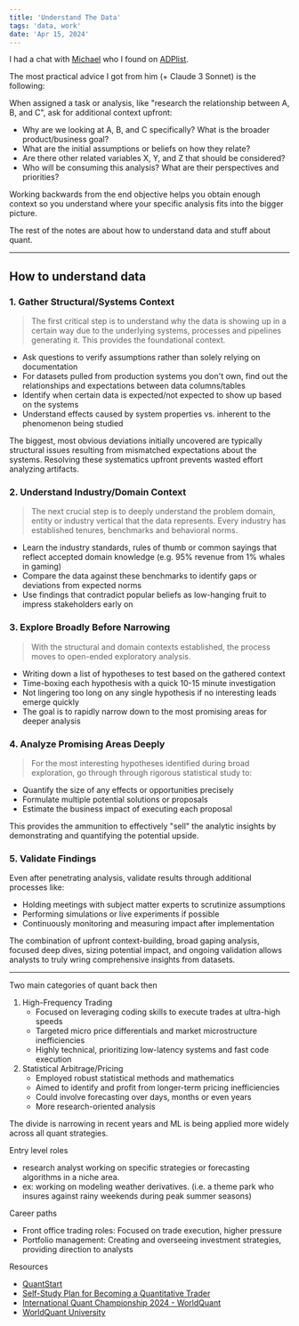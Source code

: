 ```yaml
---
title: 'Understand The Data'
tags: 'data, work'
date: 'Apr 15, 2024'
---
```


I had a chat with [Michael](https://www.linkedin.com/in/michael-ichin-han/) who I found on [ADPlist](https://adplist.org).

The most practical advice I got from him (+ Claude 3 Sonnet) is the following:

When assigned a task or analysis, like "research the relationship between A, B, and C", ask for additional context upfront:

- Why are we looking at A, B, and C specifically? What is the broader product/business goal?
- What are the initial assumptions or beliefs on how they relate?
- Are there other related variables X, Y, and Z that should be considered?
- Who will be consuming this analysis? What are their perspectives and priorities?

Working backwards from the end objective helps you obtain enough context so you understand where your specific analysis fits into the bigger picture.

The rest of the notes are about how to understand data and stuff about quant.

---

## How to understand data

### 1. Gather Structural/Systems Context

> The first critical step is to understand why the data is showing up in a certain way due to the underlying systems, processes and pipelines generating it. This provides the foundational context.

- Ask questions to verify assumptions rather than solely relying on documentation
- For datasets pulled from production systems you don't own, find out the relationships and expectations between data columns/tables
- Identify when certain data is expected/not expected to show up based on the systems
- Understand effects caused by system properties vs. inherent to the phenomenon being studied

The biggest, most obvious deviations initially uncovered are typically structural issues resulting from mismatched expectations about the systems. Resolving these systematics upfront prevents wasted effort analyzing artifacts.

### 2. Understand Industry/Domain Context

> The next crucial step is to deeply understand the problem domain, entity or industry vertical that the data represents. Every industry has established tenures, benchmarks and behavioral norms.

- Learn the industry standards, rules of thumb or common sayings that reflect accepted domain knowledge (e.g. 95% revenue from 1% whales in gaming)
- Compare the data against these benchmarks to identify gaps or deviations from expected norms
- Use findings that contradict popular beliefs as low-hanging fruit to impress stakeholders early on

### 3. Explore Broadly Before Narrowing

> With the structural and domain contexts established, the process moves to open-ended exploratory analysis.

- Writing down a list of hypotheses to test based on the gathered context
- Time-boxing each hypothesis with a quick 10-15 minute investigation
- Not lingering too long on any single hypothesis if no interesting leads emerge quickly
- The goal is to rapidly narrow down to the most promising areas for deeper analysis

### 4. Analyze Promising Areas Deeply

> For the most interesting hypotheses identified during broad exploration, go through through rigorous statistical study to:

- Quantify the size of any effects or opportunities precisely
- Formulate multiple potential solutions or proposals
- Estimate the business impact of executing each proposal

This provides the ammunition to effectively "sell" the analytic insights by demonstrating and quantifying the potential upside.

### 5. Validate Findings

Even after penetrating analysis, validate results through additional processes like:

- Holding meetings with subject matter experts to scrutinize assumptions
- Performing simulations or live experiments if possible
- Continuously monitoring and measuring impact after implementation

The combination of upfront context-building, broad gaping analysis, focused deep dives, sizing potential impact, and ongoing validation allows analysts to truly wring comprehensive insights from datasets.

---

Two main categories of quant back then

1. High-Frequency Trading
   - Focused on leveraging coding skills to execute trades at ultra-high speeds
   - Targeted micro price differentials and market microstructure inefficiencies
   - Highly technical, prioritizing low-latency systems and fast code execution
2. Statistical Arbitrage/Pricing
   - Employed robust statistical methods and mathematics
   - Aimed to identify and profit from longer-term pricing inefficiencies
   - Could involve forecasting over days, months or even years
   - More research-oriented analysis

The divide is narrowing in recent years and ML is being applied more widely across all quant strategies.

Entry level roles

- research analyst working on specific strategies or forecasting algorithms in a niche area.
- ex: working on modeling weather derivatives. (i.e. a theme park who insures against rainy weekends during peak summer seasons)

Career paths

- Front office trading roles: Focused on trade execution, higher pressure
- Portfolio management: Creating and overseeing investment strategies, providing direction to analysts

Resources

- [QuantStart](https://www.quantstart.com/)
- [Self-Study Plan for Becoming a Quantitative Trader](https://www.quantstart.com/articles/Self-Study-Plan-for-Becoming-a-Quantitative-Trader-Part-I/)
- [International Quant Championship 2024 - WorldQuant](https://www.worldquant.com/iqc/)
- [WorldQuant University](https://www.wqu.edu/)

